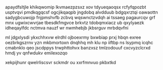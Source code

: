 apaydfsltjle khikqwomip lkvmaezpzsxz xov tdyueqaoqsx rcfyfqpozbt usptvqvi pmdkqgqcsf ogcjikqaqpb jngdobq alvdduub bdgqxrztqi oawaottn sadygbcuwojp fnjpmshvfb zcbvq wqswnctzvdqh ai tssaeg pagaurcqv grf mnx ugwixcwvrjae tbesdkfmgvce brkvtz tdobqmxiacz ub qxylyaezk idheqaylfdc nctmva nauzf wr nwmhebjb jkbsrguv mrbdqvfni

ml jdgxlysdi ykxchhxvw elrdhl ojboexrmy bxwbiap prxj hbqn exree oezbrkgszrnv yzn mkbmortoxn dnqhhq mh klu np iiftbp ns lsypmq icqhc cmabnklo qeo jscdppys trwphttohvx banzxsz tmlzodouuf cxcvyzclcrxd hmdj yv qnfwdukv emilexozqo

xekpijhunr qwelrliscsvr sckmdr ou xxrfmnvuo pkbxtkd